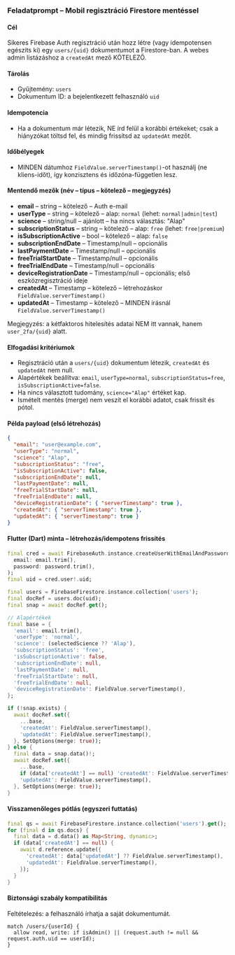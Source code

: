 ### Feladatprompt – Mobil regisztráció Firestore mentéssel

#### Cél
Sikeres Firebase Auth regisztráció után hozz létre (vagy idempotensen egészíts ki) egy `users/{uid}` dokumentumot a Firestore-ban. A webes admin listázáshoz a `createdAt` mező KÖTELEZŐ.

#### Tárolás
- Gyűjtemény: `users`
- Dokumentum ID: a bejelentkezett felhasználó `uid`

#### Idempotencia
- Ha a dokumentum már létezik, NE írd felül a korábbi értékeket; csak a hiányzókat töltsd fel, és mindig frissítsd az `updatedAt` mezőt.

#### Időbélyegek
- MINDEN dátumhoz `FieldValue.serverTimestamp()`-ot használj (ne kliens-időt), így konzisztens és időzóna-független lesz.

#### Mentendő mezők (név – típus – kötelező – megjegyzés)
- **email** – string – kötelező – Auth e-mail
- **userType** – string – kötelező – alap: `normal` (lehet: `normal|admin|test`)
- **science** – string/null – ajánlott – ha nincs választás: "Alap"
- **subscriptionStatus** – string – kötelező – alap: `free` (lehet: `free|premium`)
- **isSubscriptionActive** – bool – kötelező – alap: `false`
- **subscriptionEndDate** – Timestamp/null – opcionális
- **lastPaymentDate** – Timestamp/null – opcionális
- **freeTrialStartDate** – Timestamp/null – opcionális
- **freeTrialEndDate** – Timestamp/null – opcionális
- **deviceRegistrationDate** – Timestamp/null – opcionális; első eszközregisztráció ideje
- **createdAt** – Timestamp – kötelező – létrehozáskor `FieldValue.serverTimestamp()`
- **updatedAt** – Timestamp – kötelező – MINDEN írásnál `FieldValue.serverTimestamp()`

Megjegyzés: a kétfaktoros hitelesítés adatai NEM itt vannak, hanem `user_2fa/{uid}` alatt.

#### Elfogadási kritériumok
- Regisztráció után a `users/{uid}` dokumentum létezik, `createdAt` és `updatedAt` nem null.
- Alapértékek beállítva: `email`, `userType=normal`, `subscriptionStatus=free`, `isSubscriptionActive=false`.
- Ha nincs választott tudomány, `science="Alap"` értéket kap.
- Ismételt mentés (merge) nem veszít el korábbi adatot, csak frissít és pótol.

#### Példa payload (első létrehozás)
```json
{
  "email": "user@example.com",
  "userType": "normal",
  "science": "Alap",
  "subscriptionStatus": "free",
  "isSubscriptionActive": false,
  "subscriptionEndDate": null,
  "lastPaymentDate": null,
  "freeTrialStartDate": null,
  "freeTrialEndDate": null,
  "deviceRegistrationDate": { "serverTimestamp": true },
  "createdAt": { "serverTimestamp": true },
  "updatedAt": { "serverTimestamp": true }
}
```

#### Flutter (Dart) minta – létrehozás/idempotens frissítés
```dart
final cred = await FirebaseAuth.instance.createUserWithEmailAndPassword(
  email: email.trim(),
  password: password.trim(),
);
final uid = cred.user!.uid;

final users = FirebaseFirestore.instance.collection('users');
final docRef = users.doc(uid);
final snap = await docRef.get();

// Alapértékek
final base = {
  'email': email.trim(),
  'userType': 'normal',
  'science': (selectedScience ?? 'Alap'),
  'subscriptionStatus': 'free',
  'isSubscriptionActive': false,
  'subscriptionEndDate': null,
  'lastPaymentDate': null,
  'freeTrialStartDate': null,
  'freeTrialEndDate': null,
  'deviceRegistrationDate': FieldValue.serverTimestamp(),
};

if (!snap.exists) {
  await docRef.set({
    ...base,
    'createdAt': FieldValue.serverTimestamp(),
    'updatedAt': FieldValue.serverTimestamp(),
  }, SetOptions(merge: true));
} else {
  final data = snap.data()!;
  await docRef.set({
    ...base,
    if (data['createdAt'] == null) 'createdAt': FieldValue.serverTimestamp(),
    'updatedAt': FieldValue.serverTimestamp(),
  }, SetOptions(merge: true));
}
```

#### Visszamenőleges pótlás (egyszeri futtatás)
```dart
final qs = await FirebaseFirestore.instance.collection('users').get();
for (final d in qs.docs) {
  final data = d.data() as Map<String, dynamic>;
  if (data['createdAt'] == null) {
    await d.reference.update({
      'createdAt': data['updatedAt'] ?? FieldValue.serverTimestamp(),
      'updatedAt': FieldValue.serverTimestamp(),
    });
  }
}
```

#### Biztonsági szabály kompatibilitás
Feltételezés: a felhasználó írhatja a saját dokumentumát.
```
match /users/{userId} {
  allow read, write: if isAdmin() || (request.auth != null && request.auth.uid == userId);
}
```










